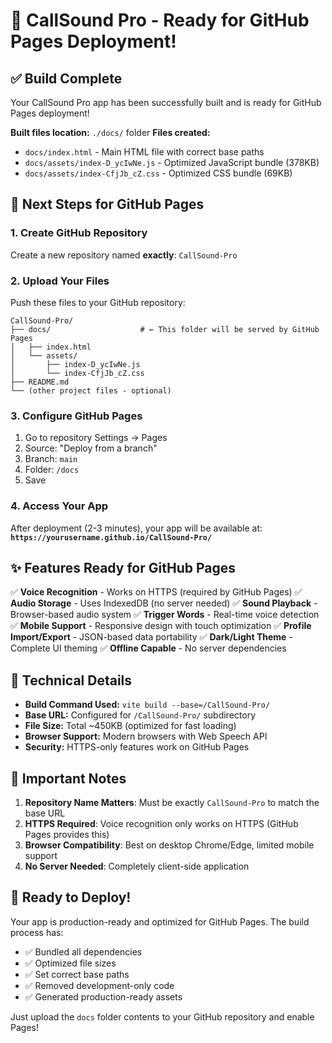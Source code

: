 # 🚀 CallSound Pro - Ready for GitHub Pages Deployment!

## ✅ Build Complete

Your CallSound Pro app has been successfully built and is ready for GitHub Pages deployment!

**Built files location:** `./docs/` folder
**Files created:**
- `docs/index.html` - Main HTML file with correct base paths
- `docs/assets/index-D_ycIwNe.js` - Optimized JavaScript bundle (378KB)
- `docs/assets/index-CfjJb_cZ.css` - Optimized CSS bundle (69KB)

## 🎯 Next Steps for GitHub Pages

### 1. Create GitHub Repository
Create a new repository named **exactly**: `CallSound-Pro`

### 2. Upload Your Files
Push these files to your GitHub repository:
```
CallSound-Pro/
├── docs/                    # ← This folder will be served by GitHub Pages
│   ├── index.html
│   └── assets/
│       ├── index-D_ycIwNe.js
│       └── index-CfjJb_cZ.css
├── README.md
└── (other project files - optional)
```

### 3. Configure GitHub Pages
1. Go to repository Settings → Pages
2. Source: "Deploy from a branch"
3. Branch: `main`
4. Folder: `/docs`
5. Save

### 4. Access Your App
After deployment (2-3 minutes), your app will be available at:
**`https://yourusername.github.io/CallSound-Pro/`**

## ✨ Features Ready for GitHub Pages

✅ **Voice Recognition** - Works on HTTPS (required by GitHub Pages)
✅ **Audio Storage** - Uses IndexedDB (no server needed)
✅ **Sound Playback** - Browser-based audio system
✅ **Trigger Words** - Real-time voice detection
✅ **Mobile Support** - Responsive design with touch optimization
✅ **Profile Import/Export** - JSON-based data portability
✅ **Dark/Light Theme** - Complete UI theming
✅ **Offline Capable** - No server dependencies

## 🔧 Technical Details

- **Build Command Used:** `vite build --base=/CallSound-Pro/`
- **Base URL:** Configured for `/CallSound-Pro/` subdirectory
- **File Size:** Total ~450KB (optimized for fast loading)
- **Browser Support:** Modern browsers with Web Speech API
- **Security:** HTTPS-only features work on GitHub Pages

## 🚨 Important Notes

1. **Repository Name Matters**: Must be exactly `CallSound-Pro` to match the base URL
2. **HTTPS Required**: Voice recognition only works on HTTPS (GitHub Pages provides this)
3. **Browser Compatibility**: Best on desktop Chrome/Edge, limited mobile support
4. **No Server Needed**: Completely client-side application

## 🎉 Ready to Deploy!

Your app is production-ready and optimized for GitHub Pages. The build process has:
- ✅ Bundled all dependencies
- ✅ Optimized file sizes
- ✅ Set correct base paths
- ✅ Removed development-only code
- ✅ Generated production-ready assets

Just upload the `docs` folder contents to your GitHub repository and enable Pages!